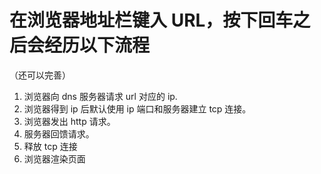 # 在浏览器地址栏键入 URL，按下回车之后会经历以下流程

（还可以完善）

1. 浏览器向 dns 服务器请求 url 对应的 ip.
2. 浏览器得到 ip 后默认使用 ip 端口和服务器建立 tcp 连接。
3. 浏览器发出 http 请求。
4. 服务器回馈请求。
5. 释放 tcp 连接
6. 浏览器渲染页面
